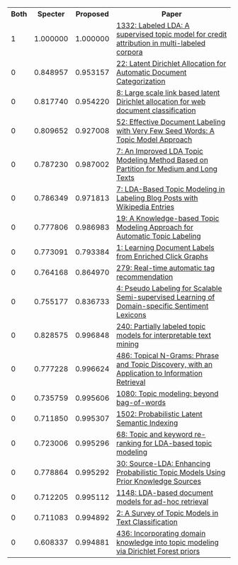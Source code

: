 <html><table><tr>
<th>Both</th>
<th>Specter</th>
<th>Proposed</th>
<th>Paper</th>
</tr>
<tr>
<td>1</td>
<td>1.000000</td>
<td>1.000000</td>
<td><a href="https://www.semanticscholar.org/paper/e9a822d6fe66b0cfd0b4c5a10411172b80346bf1">1332: Labeled LDA: A supervised topic model for credit attribution in multi-labeled corpora</a></td>
</tr>
<tr>
<td>0</td>
<td>0.848957</td>
<td>0.953157</td>
<td><a href="https://www.semanticscholar.org/paper/a4612d387a959f46e6704cc6ec14573fc401d546">22: Latent Dirichlet Allocation for Automatic Document Categorization</a></td>
</tr>
<tr>
<td>0</td>
<td>0.817740</td>
<td>0.954220</td>
<td><a href="https://www.semanticscholar.org/paper/00691bc506661ca932509f9ef012ee5d98d8bd3c">8: Large scale link based latent Dirichlet allocation for web document classification</a></td>
</tr>
<tr>
<td>0</td>
<td>0.809652</td>
<td>0.927008</td>
<td><a href="https://www.semanticscholar.org/paper/c757be6651bebee423a82554418bef55d9a54c7f">52: Effective Document Labeling with Very Few Seed Words: A Topic Model Approach</a></td>
</tr>
<tr>
<td>0</td>
<td>0.787230</td>
<td>0.987002</td>
<td><a href="https://www.semanticscholar.org/paper/34034d4baa29ce05afdeb7ddf53cba734360bd8c">7: An Improved LDA Topic Modeling Method Based on Partition for Medium and Long Texts</a></td>
</tr>
<tr>
<td>0</td>
<td>0.786349</td>
<td>0.971813</td>
<td><a href="https://www.semanticscholar.org/paper/89f7411953e6c3372a371dc0cbc58ff8494fedd5">7: LDA-Based Topic Modeling in Labeling Blog Posts with Wikipedia Entries</a></td>
</tr>
<tr>
<td>0</td>
<td>0.777806</td>
<td>0.986983</td>
<td><a href="https://www.semanticscholar.org/paper/4d70355e1a77a9ce159caafab0a185fc6f1c93db">19: A Knowledge-based Topic Modeling Approach for Automatic Topic Labeling</a></td>
</tr>
<tr>
<td>0</td>
<td>0.773091</td>
<td>0.793384</td>
<td><a href="https://www.semanticscholar.org/paper/f1d438a35d359521604642f45b848a81ea770ff0">1: Learning Document Labels from Enriched Click Graphs</a></td>
</tr>
<tr>
<td>0</td>
<td>0.764168</td>
<td>0.864970</td>
<td><a href="https://www.semanticscholar.org/paper/a7421c8b1dec4401a12f86ee73b7dd105c152691">279: Real-time automatic tag recommendation</a></td>
</tr>
<tr>
<td>0</td>
<td>0.755177</td>
<td>0.836733</td>
<td><a href="https://www.semanticscholar.org/paper/65ffbabbf2e9010f0a0133c9a1dd980c4be33121">4: Pseudo Labeling for Scalable Semi-supervised Learning of Domain-specific Sentiment Lexicons</a></td>
</tr>
<tr>
<td>0</td>
<td>0.828575</td>
<td>0.996848</td>
<td><a href="https://www.semanticscholar.org/paper/40f1bd299118d42685e39a24993cdb1fd426a2f4">240: Partially labeled topic models for interpretable text mining</a></td>
</tr>
<tr>
<td>0</td>
<td>0.777228</td>
<td>0.996624</td>
<td><a href="https://www.semanticscholar.org/paper/546c1da4b79661c8ffc794ab508565292cff50d9">486: Topical N-Grams: Phrase and Topic Discovery, with an Application to Information Retrieval</a></td>
</tr>
<tr>
<td>0</td>
<td>0.735759</td>
<td>0.995606</td>
<td><a href="https://www.semanticscholar.org/paper/56702c8ddc72ba45eaad4e5b6d44afe86b8a4a9d">1080: Topic modeling: beyond bag-of-words</a></td>
</tr>
<tr>
<td>0</td>
<td>0.711850</td>
<td>0.995307</td>
<td><a href="https://www.semanticscholar.org/paper/69a2479a49154e3bd51e44e636ab5692ed20b142">1502: Probabilistic Latent Semantic Indexing</a></td>
</tr>
<tr>
<td>0</td>
<td>0.723006</td>
<td>0.995296</td>
<td><a href="https://www.semanticscholar.org/paper/c22c424a4e7ae8a19130aec93ebf58b8f4cd06ba">68: Topic and keyword re-ranking for LDA-based topic modeling</a></td>
</tr>
<tr>
<td>0</td>
<td>0.778864</td>
<td>0.995292</td>
<td><a href="https://www.semanticscholar.org/paper/8b8a7eac8a60f27afc9d17dedea824327c2f22a2">30: Source-LDA: Enhancing Probabilistic Topic Models Using Prior Knowledge Sources</a></td>
</tr>
<tr>
<td>0</td>
<td>0.712205</td>
<td>0.995112</td>
<td><a href="https://www.semanticscholar.org/paper/94a8ace25d5112e22f7235bbba26570b008a73e9">1148: LDA-based document models for ad-hoc retrieval</a></td>
</tr>
<tr>
<td>0</td>
<td>0.711083</td>
<td>0.994892</td>
<td><a href="https://www.semanticscholar.org/paper/b7563866e301cd843c778521bc2937a2d5b0c1b8">2: A Survey of Topic Models in Text Classification</a></td>
</tr>
<tr>
<td>0</td>
<td>0.608337</td>
<td>0.994881</td>
<td><a href="https://www.semanticscholar.org/paper/268b37db3acb544de18348575b051a18e32033ab">436: Incorporating domain knowledge into topic modeling via Dirichlet Forest priors</a></td>
</tr>
</table></html>
